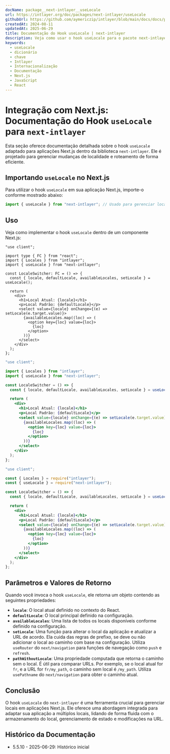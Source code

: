 ```yaml
---
docName: package__next-intlayer__useLocale
url: https://intlayer.org/doc/packages/next-intlayer/useLocale
githubUrl: https://github.com/aymericzip/intlayer/blob/main/docs/docs/pt/packages/next-intlayer/useLocale.md
createdAt: 2024-08-11
updatedAt: 2025-06-29
title: Documentação do Hook useLocale | next-intlayer
description: Veja como usar o hook useLocale para o pacote next-intlayer
keywords:
  - useLocale
  - dicionário
  - chave
  - Intlayer
  - Internacionalização
  - Documentação
  - Next.js
  - JavaScript
  - React
---
```


# Integração com Next.js: Documentação do Hook `useLocale` para `next-intlayer`

Esta seção oferece documentação detalhada sobre o hook `useLocale` adaptado para aplicações Next.js dentro da biblioteca `next-intlayer`. Ele é projetado para gerenciar mudanças de localidade e roteamento de forma eficiente.

## Importando `useLocale` no Next.js

Para utilizar o hook `useLocale` em sua aplicação Next.js, importe-o conforme mostrado abaixo:

```javascript
import { useLocale } from "next-intlayer"; // Usado para gerenciar localidades e roteamento no Next.js
```

## Uso

Veja como implementar o hook `useLocale` dentro de um componente Next.js:

```tsx fileName="src/components/LocaleSwitcher.tsx" codeFormat="typescript"
"use client";

import type { FC } from "react";
import { Locales } from "intlayer";
import { useLocale } from "next-intlayer";

const LocaleSwitcher: FC = () => {
  const { locale, defaultLocale, availableLocales, setLocale } = useLocale();

  return (
    <div>
      <h1>Local Atual: {locale}</h1>
      <p>Local Padrão: {defaultLocale}</p>
      <select value={locale} onChange={(e) => setLocale(e.target.value)}>
        {availableLocales.map((loc) => (
          <option key={loc} value={loc}>
            {loc}
          </option>
        ))}
      </select>
    </div>
  );
};
```

```jsx fileName="src/components/LocaleSwitcher.mjx" codeFormat="esm"
"use client";

import { Locales } from "intlayer";
import { useLocale } from "next-intlayer";

const LocaleSwitcher = () => {
  const { locale, defaultLocale, availableLocales, setLocale } = useLocale();

  return (
    <div>
      <h1>Local Atual: {locale}</h1>
      <p>Local Padrão: {defaultLocale}</p>
      <select value={locale} onChange={(e) => setLocale(e.target.value)}>
        {availableLocales.map((loc) => (
          <option key={loc} value={loc}>
            {loc}
          </option>
        ))}
      </select>
    </div>
  );
};
```

```jsx fileName="src/components/LocaleSwitcher.csx" codeFormat="commonjs"
"use client";

const { Locales } = require("intlayer");
const { useLocale } = require("next-intlayer");

const LocaleSwitcher = () => {
  const { locale, defaultLocale, availableLocales, setLocale } = useLocale();

  return (
    <div>
      <h1>Local Atual: {locale}</h1>
      <p>Local Padrão: {defaultLocale}</p>
      <select value={locale} onChange={(e) => setLocale(e.target.value)}>
        {availableLocales.map((loc) => (
          <option key={loc} value={loc}>
            {loc}
          </option>
        ))}
      </select>
    </div>
  );
};
```

## Parâmetros e Valores de Retorno

Quando você invoca o hook `useLocale`, ele retorna um objeto contendo as seguintes propriedades:

- **`locale`**: O local atual definido no contexto do React.
- **`defaultLocale`**: O local principal definido na configuração.
- **`availableLocales`**: Uma lista de todos os locais disponíveis conforme definido na configuração.
- **`setLocale`**: Uma função para alterar o local da aplicação e atualizar a URL de acordo. Ela cuida das regras de prefixo, se deve ou não adicionar o local ao caminho com base na configuração. Utiliza `useRouter` do `next/navigation` para funções de navegação como `push` e `refresh`.
- **`pathWithoutLocale`**: Uma propriedade computada que retorna o caminho sem o local. É útil para comparar URLs. Por exemplo, se o local atual for `fr`, e a URL for `fr/my_path`, o caminho sem local é `/my_path`. Utiliza `usePathname` do `next/navigation` para obter o caminho atual.

## Conclusão

O hook `useLocale` do `next-intlayer` é uma ferramenta crucial para gerenciar locais em aplicações Next.js. Ele oferece uma abordagem integrada para adaptar sua aplicação a múltiplos locais, lidando de forma fluida com o armazenamento do local, gerenciamento de estado e modificações na URL.

## Histórico da Documentação

- 5.5.10 - 2025-06-29: Histórico inicial
